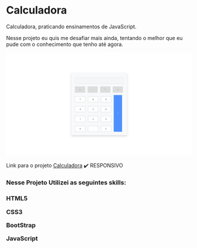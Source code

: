 # Calculadora
 Calculadora, praticando ensinamentos de JavaScript.
 
 Nesse projeto eu quis me desafiar mais ainda, tentando o melhor que eu pude com o conhecimento que tenho até agora.


![](./assets/github-image/calculate/calculate.png)


<p>Link para o projeto <a href="https://calculate-project.netlify.app/">Calculadora</a> ✔️ RESPONSIVO</p>
<h3>Nesse Projeto Utilizei as seguintes skills: <h3>

<p> HTML5 </p>
<p> CSS3 </p>
<p> BootStrap </p>
<p> JavaScript </p>
